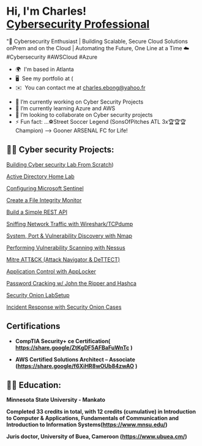 <h1>Hi, I'm Charles! <br/><a href="https://github.com/chuckworkstation/chuckworkstation"></a> <a href="https://www.linkedin.com/in/">Cybersecurity Professional</a> <a ></a></h1>

"🚀 Cybersecurity Enthusiast | Building Scalable, Secure Cloud Solutions onPrem and on the Cloud | Automating the Future, One Line at a Time ☁️
#Cybersecurity #AWSCloud #Azure 

* 🌍  I'm based in Atlanta
* 🖥️  See my portfolio at (
* ✉️  You can contact me at [charles.ebong@yahoo.fr](mailto:charles.ebong@yahoo.fr)
- 🔭 I’m currently working on Cyber Security Projects
- 🌱 I’m currently learning Azure and AWS
- 👯 I’m looking to collaborate on Cyber security projects
- ⚡ Fun fact: ...⚽Street Soccer Legend (SonsOfPitches ATL 3x🏆🏆🏆 Champion)
-->  Gooner ARSENAL FC for Life!
  



<h2>👨‍💻 Cyber security Projects:</h2>


 [Building Cyber security Lab From Scratch](https://github.com/chuckworkstation/Building-Cyber-security-Lab-From-Scratch/blob/main/README.md))
 
 [Active Directory Home Lab](https://github.com/chuckworkstation/Active-Directory-Home-Lab/blob/main/README.md)
 
 [Configuring Microsoft Sentinel](https://github.com/joshmadakor1/Algorithms-Practice)

 [Create a File Integrity Monitor](https://github.com/joshmadakor1/Algorithms-Practice)

 [Build a Simple REST API](https://github.com/joshmadakor1/Algorithms-Practice)    

 [Sniffing Network Traffic with Wireshark/TCPdump](https://github.com/joshmadakor1/Sentinel-Lab)
     

 [System, Port & Vulnerability Discovery with Nmap](https://github.com/joshmadakor1/EncrypterPOC)
 
 [Performing Vulnerability Scanning with Nessus](https://github.com/joshmadakor1/Package-Delivery-Pathfinding-Algorithm)
 
 [Mitre ATT&CK (Attack Navigator & DeTTECT)](https://github.com/joshmadakor1/EncrypterPOC)
 
 [Application Control with AppLocker](https://github.com/joshmadakor1/EncrypterPOC)
 

 [Password Cracking w/ John the Ripper and Hashca](https://github.com/joshmadakor1/EncrypterPOC)
    

 [Security Onion LabSetup](https://github.com/joshmadakor1/EncrypterPOC)
 
 [Incident Response with Security Onion Cases](https://github.com/joshmadakor1/EncrypterPOC)

<h2>Certifications</h2>

- <b>CompTIA Security+ ce Certification( https://share.google/ZtKgDF5AFBaFuWnTc )</b>

- <b>AWS Certified Solutions Architect – Associate (https://share.google/f6XiHR8wOUb84zwAO )</b>

<h2>👨‍💻 Education:</h2>

<b>Minnesota State University - Mankato

Completed 33 credits in total, with 12 credits (cumulative) in Introduction to Computer & Applications, Fundamentals of Communication and Introduction to Information Systems(https://www.mnsu.edu/)

<b>Juris doctor, University of Buea, Cameroon (https://www.ubuea.cm/)</b>



